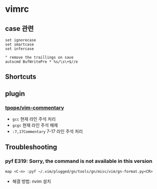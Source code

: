 # vimrc
## case 관련 
```vim
set ignorecase
set smartcase
set infercase

" remove the traillings on save
autocmd BufWritePre * %s/\s\+$//e
```

## Shortcuts


## plugin
### [tpope/vim-commentary](https://github.com/tpope/vim-commentary)
- `gcc` 현재 라인 주석 처리
- `gcgc` 현재 라인 주석 해제
- `:7,17Commentary` 7-17 라인 주석 처리

## Troubleshooting
### pyf E319: Sorry, the command is not available in this version
```vim
map <C-n> :pyf ~/.vim/plugged/gn/tools/gn/misc/vim/gn-format.py<CR>
```
- 해결 방법: nvim 설치 
